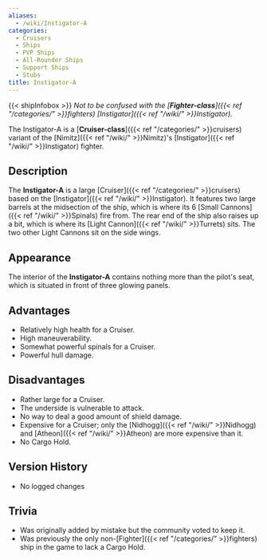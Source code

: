 ```yaml
---
aliases:
  - /wiki/Instigator-A
categories:
  - Cruisers
  - Ships
  - PVP Ships
  - All-Rounder Ships
  - Support Ships
  - Stubs
title: Instigator-A
---
```


{{< shipInfobox >}} _Not to be confused with the [**Fighter-class**]({{< ref "/categories/" >}}fighters) [Instigator]({{< ref "/wiki/" >}}Instigator)._

The Instigator-A is a [**Cruiser-class**]({{< ref "/categories/" >}}cruisers) variant of the [Nimitz]({{< ref "/wiki/" >}}Nimitz)'s [Instigator]({{< ref "/wiki/" >}}Instigator) fighter.

## Description

The **Instigator-A** is a large [Cruiser]({{< ref "/categories/" >}}cruisers) based on the [Instigator]({{< ref "/wiki/" >}}Instigator). It features two large barrels at the midsection of the ship, which is where its 6 [Small Cannons]({{< ref "/wiki/" >}}Spinals) fire from. The rear end of the ship also raises up a bit, which is where its [Light Cannon]({{< ref "/wiki/" >}}Turrets) sits. The two other Light Cannons sit on the side wings.

## Appearance

The interior of the **Instigator-A** contains nothing more than the pilot's seat, which is situated in front of three glowing panels.

## Advantages

- Relatively high health for a Cruiser.
- High maneuverability.
- Somewhat powerful spinals for a Cruiser.
- Powerful hull damage.

## Disadvantages

- Rather large for a Cruiser.
- The underside is vulnerable to attack.
- No way to deal a good amount of shield damage.
- Expensive for a Cruiser; only the [Nidhogg]({{< ref "/wiki/" >}}Nidhogg) and [Atheon]({{< ref "/wiki/" >}}Atheon) are more expensive than it.
- No Cargo Hold.

## Version History

- No logged changes

## Trivia

- Was originally added by mistake but the community voted to keep it.
- Was previously the only non-[Fighter]({{< ref "/categories/" >}}fighters) ship in the game to lack a Cargo Hold.
